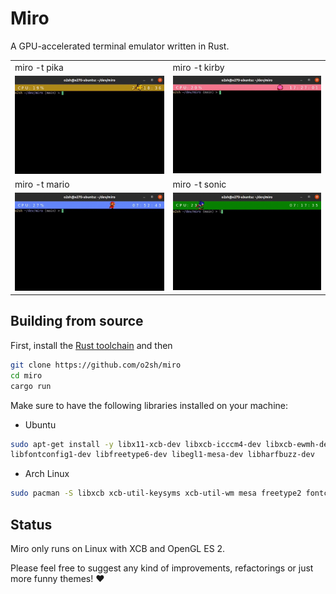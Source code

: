 # Miro

A GPU-accelerated terminal emulator written in Rust.

| | |
|-|-|
|miro -t pika|miro -t kirby|
|![mario](resources/pika.gif)|![sonic](resources/kirby.gif)|
|miro -t mario|miro -t sonic|
|![mario](resources/mario.gif)|![sonic](resources/sonic.gif)|

## Building from source

First, install the [Rust toolchain](https://www.rust-lang.org/tools/install) and then

```sh
git clone https://github.com/o2sh/miro
cd miro
cargo run
```

Make sure to have the following libraries installed on your machine:

- Ubuntu

```sh
sudo apt-get install -y libx11-xcb-dev libxcb-icccm4-dev libxcb-ewmh-dev libxcb-keysyms1-dev \
libfontconfig1-dev libfreetype6-dev libegl1-mesa-dev libharfbuzz-dev
```

- Arch Linux

```sh
sudo pacman -S libxcb xcb-util-keysyms xcb-util-wm mesa freetype2 fontconfig
```

## Status

Miro only runs on Linux with XCB and OpenGL ES 2.

Please feel free to suggest any kind of improvements, refactorings or just more funny themes! ❤️
